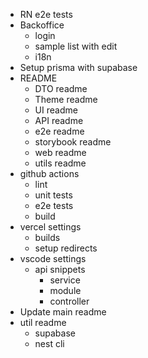 - RN e2e tests
- Backoffice
  - login
  - sample list with edit
  - i18n
- Setup prisma with supabase
- README
  - DTO readme
  - Theme readme
  - UI readme
  - API readme
  - e2e readme
  - storybook readme
  - web readme
  - utils readme
- github actions
  - lint
  - unit tests
  - e2e tests
  - build
- vercel settings
  - builds
  - setup redirects
- vscode settings
  - api snippets
    - service
    - module
    - controller
- Update main readme
- util readme
  - supabase
  - nest cli
